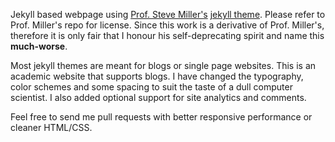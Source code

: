 Jekyll based webpage using [Prof. Steve Miller's](http://svmiller.com) [jekyll theme](https://github.com/svmiller/steve-ngvb-jekyll-template). Please refer to Prof. Miller's repo for license. Since this work is a derivative of Prof. Miller's, therefore it is only fair that I honour his self-deprecating spirit and name this **much-worse**.

Most jekyll themes are meant for blogs or single page websites. This is an academic website that supports blogs. I have changed the typography, color schemes and some spacing to suit the taste of a dull computer scientist. I also added optional support for site analytics and comments.

Feel free to send me pull requests with better responsive performance or cleaner HTML/CSS.
